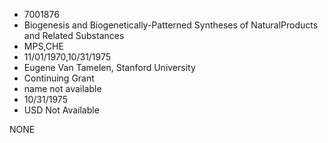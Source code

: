 * 7001876
* Biogenesis and Biogenetically-Patterned Syntheses of NaturalProducts and Related Substances
* MPS,CHE
* 11/01/1970,10/31/1975
* Eugene Van Tamelen, Stanford University
* Continuing Grant
*   name not available
* 10/31/1975
* USD Not Available

NONE